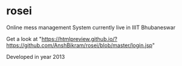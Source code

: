 # rosei
Online mess management System currently live in IIIT Bhubaneswar

Get a look at "https://htmlpreview.github.io/?https://github.com/AnshBikram/rosei/blob/master/login.jsp"

Developed in year 2013
